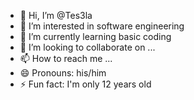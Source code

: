 - 👋 Hi, I’m @Tes3la
- 👀 I’m interested in software engineering
- 🌱 I’m currently learning basic coding 
- 💞️ I’m looking to collaborate on ...
- 📫 How to reach me ...
- 😄 Pronouns: his/him
- ⚡ Fun fact: I'm only 12 years old

<!---
Tes3la/Tes3la is a ✨ special ✨ repository because its `README.md` (this file) appears on your GitHub profile.
You can click the Preview link to take a look at your changes.
--->
